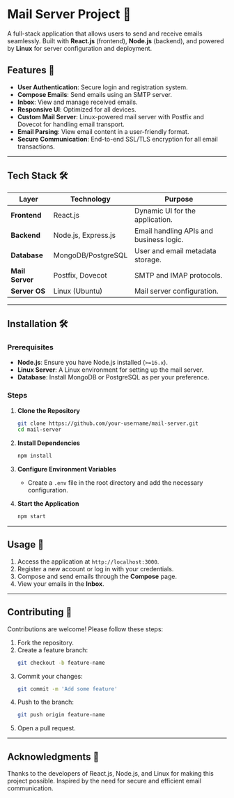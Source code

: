 # Mail Server Project 📧

A full-stack application that allows users to send and receive emails seamlessly. Built with **React.js** (frontend), **Node.js** (backend), and powered by **Linux** for server configuration and deployment.

## Features 🌟

- **User Authentication**: Secure login and registration system.
- **Compose Emails**: Send emails using an SMTP server.
- **Inbox**: View and manage received emails.
- **Responsive UI**: Optimized for all devices.
- **Custom Mail Server**: Linux-powered mail server with Postfix and Dovecot for handling email transport.
- **Email Parsing**: View email content in a user-friendly format.
- **Secure Communication**: End-to-end SSL/TLS encryption for all email transactions.

---

## Tech Stack 🛠️

| Layer           | Technology          | Purpose                                 |
| --------------- | ------------------- | --------------------------------------- |
| **Frontend**    | React.js            | Dynamic UI for the application.         |
| **Backend**     | Node.js, Express.js | Email handling APIs and business logic. |
| **Database**    | MongoDB/PostgreSQL  | User and email metadata storage.        |
| **Mail Server** | Postfix, Dovecot    | SMTP and IMAP protocols.                |
| **Server OS**   | Linux (Ubuntu)      | Mail server configuration.              |

---

## Installation 🛠️

### Prerequisites

- **Node.js**: Ensure you have Node.js installed (`>=16.x`).
- **Linux Server**: A Linux environment for setting up the mail server.
- **Database**: Install MongoDB or PostgreSQL as per your preference.

### Steps

1. **Clone the Repository**
   ```bash
   git clone https://github.com/your-username/mail-server.git
   cd mail-server
   ```

2. **Install Dependencies**
   ```bash
   npm install
   ```

3. **Configure Environment Variables**
   - Create a `.env` file in the root directory and add the necessary configuration.

4. **Start the Application**
   ```bash
   npm start
   ```

---

## Usage 🚀

1. Access the application at `http://localhost:3000`.
2. Register a new account or log in with your credentials.
3. Compose and send emails through the **Compose** page.
4. View your emails in the **Inbox**.

---

## Contributing 🤝

Contributions are welcome! Please follow these steps:

1. Fork the repository.
2. Create a feature branch:
   ```bash
   git checkout -b feature-name
   ```
3. Commit your changes:
   ```bash
   git commit -m 'Add some feature'
   ```
4. Push to the branch:
   ```bash
   git push origin feature-name
   ```
5. Open a pull request.

---

## Acknowledgments 🙌

Thanks to the developers of React.js, Node.js, and Linux for making this project possible. Inspired by the need for secure and efficient email communication.
